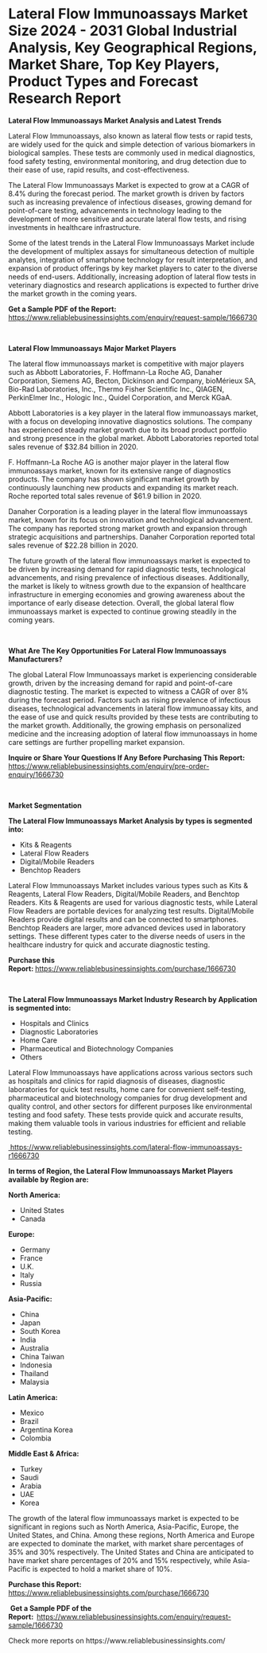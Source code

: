 <p><h1>Lateral Flow Immunoassays Market Size 2024 - 2031 Global Industrial Analysis, Key Geographical Regions, Market Share, Top Key Players, Product Types and Forecast Research Report</h1></p><p><strong>Lateral Flow Immunoassays Market Analysis and Latest Trends</strong></p>
<p><p>Lateral Flow Immunoassays, also known as lateral flow tests or rapid tests, are widely used for the quick and simple detection of various biomarkers in biological samples. These tests are commonly used in medical diagnostics, food safety testing, environmental monitoring, and drug detection due to their ease of use, rapid results, and cost-effectiveness.</p><p>The Lateral Flow Immunoassays Market is expected to grow at a CAGR of 8.4% during the forecast period. The market growth is driven by factors such as increasing prevalence of infectious diseases, growing demand for point-of-care testing, advancements in technology leading to the development of more sensitive and accurate lateral flow tests, and rising investments in healthcare infrastructure.</p><p>Some of the latest trends in the Lateral Flow Immunoassays Market include the development of multiplex assays for simultaneous detection of multiple analytes, integration of smartphone technology for result interpretation, and expansion of product offerings by key market players to cater to the diverse needs of end-users. Additionally, increasing adoption of lateral flow tests in veterinary diagnostics and research applications is expected to further drive the market growth in the coming years.</p></p>
<p><strong>Get a Sample PDF of the Report:&nbsp;</strong> <a href="https://www.reliablebusinessinsights.com/enquiry/request-sample/1666730">https://www.reliablebusinessinsights.com/enquiry/request-sample/1666730</a></p>
<p>&nbsp;</p>
<p><strong>Lateral Flow Immunoassays Major Market Players</strong></p>
<p><p>The lateral flow immunoassays market is competitive with major players such as Abbott Laboratories, F. Hoffmann-La Roche AG, Danaher Corporation, Siemens AG, Becton, Dickinson and Company, bioMérieux SA, Bio-Rad Laboratories, Inc., Thermo Fisher Scientific Inc., QIAGEN, PerkinElmer Inc., Hologic Inc., Quidel Corporation, and Merck KGaA.</p><p>Abbott Laboratories is a key player in the lateral flow immunoassays market, with a focus on developing innovative diagnostics solutions. The company has experienced steady market growth due to its broad product portfolio and strong presence in the global market. Abbott Laboratories reported total sales revenue of $32.84 billion in 2020.</p><p>F. Hoffmann-La Roche AG is another major player in the lateral flow immunoassays market, known for its extensive range of diagnostics products. The company has shown significant market growth by continuously launching new products and expanding its market reach. Roche reported total sales revenue of $61.9 billion in 2020.</p><p>Danaher Corporation is a leading player in the lateral flow immunoassays market, known for its focus on innovation and technological advancement. The company has reported strong market growth and expansion through strategic acquisitions and partnerships. Danaher Corporation reported total sales revenue of $22.28 billion in 2020.</p><p>The future growth of the lateral flow immunoassays market is expected to be driven by increasing demand for rapid diagnostic tests, technological advancements, and rising prevalence of infectious diseases. Additionally, the market is likely to witness growth due to the expansion of healthcare infrastructure in emerging economies and growing awareness about the importance of early disease detection. Overall, the global lateral flow immunoassays market is expected to continue growing steadily in the coming years.</p></p>
<p>&nbsp;</p>
<p><strong>What Are The Key Opportunities For Lateral Flow Immunoassays Manufacturers?</strong></p>
<p><p>The global Lateral Flow Immunoassays market is experiencing considerable growth, driven by the increasing demand for rapid and point-of-care diagnostic testing. The market is expected to witness a CAGR of over 8% during the forecast period. Factors such as rising prevalence of infectious diseases, technological advancements in lateral flow immunoassay kits, and the ease of use and quick results provided by these tests are contributing to the market growth. Additionally, the growing emphasis on personalized medicine and the increasing adoption of lateral flow immunoassays in home care settings are further propelling market expansion.</p></p>
<p><strong>Inquire or Share Your Questions If Any Before Purchasing This Report:</strong> <a href="https://www.reliablebusinessinsights.com/enquiry/pre-order-enquiry/1666730">https://www.reliablebusinessinsights.com/enquiry/pre-order-enquiry/1666730</a></p>
<p>&nbsp;</p>
<p><strong>Market Segmentation</strong></p>
<p><strong>The Lateral Flow Immunoassays Market Analysis by types is segmented into:</strong></p>
<p><ul><li>Kits & Reagents</li><li>Lateral Flow Readers</li><li>Digital/Mobile Readers</li><li>Benchtop Readers</li></ul></p>
<p><p>Lateral Flow Immunoassays Market includes various types such as Kits & Reagents, Lateral Flow Readers, Digital/Mobile Readers, and Benchtop Readers. Kits & Reagents are used for various diagnostic tests, while Lateral Flow Readers are portable devices for analyzing test results. Digital/Mobile Readers provide digital results and can be connected to smartphones. Benchtop Readers are larger, more advanced devices used in laboratory settings. These different types cater to the diverse needs of users in the healthcare industry for quick and accurate diagnostic testing.</p></p>
<p><strong>Purchase this Report:&nbsp;</strong><a href="https://www.reliablebusinessinsights.com/purchase/1666730">https://www.reliablebusinessinsights.com/purchase/1666730</a></p>
<p>&nbsp;</p>
<p><strong>The Lateral Flow Immunoassays Market Industry Research by Application is segmented into:</strong></p>
<p><ul><li>Hospitals and Clinics</li><li>Diagnostic Laboratories</li><li>Home Care</li><li>Pharmaceutical and Biotechnology Companies</li><li>Others</li></ul></p>
<p><p>Lateral Flow Immunoassays have applications across various sectors such as hospitals and clinics for rapid diagnosis of diseases, diagnostic laboratories for quick test results, home care for convenient self-testing, pharmaceutical and biotechnology companies for drug development and quality control, and other sectors for different purposes like environmental testing and food safety. These tests provide quick and accurate results, making them valuable tools in various industries for efficient and reliable testing.</p></p>
<p><a href="https://www.reliablebusinessinsights.com/lateral-flow-immunoassays-r1666730">&nbsp;https://www.reliablebusinessinsights.com/lateral-flow-immunoassays-r1666730</a></p>
<p><strong>In terms of Region, the Lateral Flow Immunoassays Market Players available by Region are:</strong></p>
<p>
    <p> <strong> North America: </strong>
        <ul>
            <li>United States</li>
            <li>Canada</li>
        </ul>
        </p> 
    <p> <strong> Europe: </strong>
        <ul>
            <li>Germany</li>
            <li>France</li>
            <li>U.K.</li>
            <li>Italy</li>
            <li>Russia</li>
        </ul>
        </p> 
    <p> <strong> Asia-Pacific: </strong>
        <ul>
            <li>China</li>
            <li>Japan</li>
            <li>South Korea</li>
            <li>India</li>
            <li>Australia</li>
            <li>China Taiwan</li>
            <li>Indonesia</li>
            <li>Thailand</li>
            <li>Malaysia</li>
        </ul>
        </p> 
    <p> <strong> Latin America: </strong>
        <ul>
            <li>Mexico</li>
            <li>Brazil</li>
            <li>Argentina Korea</li>
            <li>Colombia</li>
        </ul>
        </p> 
    <p> <strong> Middle East & Africa: </strong>
        <ul>
            <li>Turkey</li>
            <li>Saudi</li>
            <li>Arabia</li>
            <li>UAE</li>
            <li>Korea</li>
        </ul>
    </p>
    </p>
<p><p>The growth of the lateral flow immunoassays market is expected to be significant in regions such as North America, Asia-Pacific, Europe, the United States, and China. Among these regions, North America and Europe are expected to dominate the market, with market share percentages of 35% and 30% respectively. The United States and China are anticipated to have market share percentages of 20% and 15% respectively, while Asia-Pacific is expected to hold a market share of 10%.</p></p>
<p><strong>Purchase this Report: </strong><a href="https://www.reliablebusinessinsights.com/purchase/1666730">https://www.reliablebusinessinsights.com/purchase/1666730</a></p>
<p>&nbsp;<strong>Get a Sample PDF of the Report:&nbsp;&nbsp;</strong><a href="https://www.reliablebusinessinsights.com/enquiry/request-sample/1666730">https://www.reliablebusinessinsights.com/enquiry/request-sample/1666730</a></p>
<p><strong></strong></p>
<p>Check more reports on https://www.reliablebusinessinsights.com/</p>
